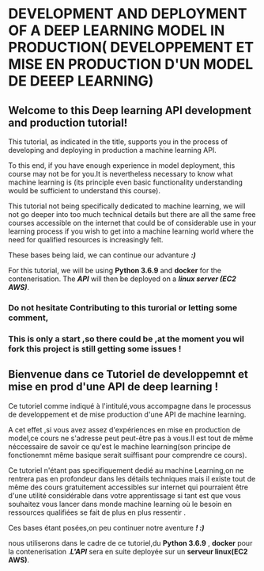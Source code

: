 # DEVELOPMENT AND DEPLOYMENT OF A  DEEP LEARNING MODEL  IN PRODUCTION( DEVELOPPEMENT ET MISE EN PRODUCTION D'UN MODEL DE DEEEP LEARNING)

## Welcome to this Deep learning API development and production tutorial!

This tutorial, as indicated in the title, supports you in the process of developing and deploying  in production a machine learning API.

To this end, if you have enough experience in model deployment, this course may not be for you.It is nevertheless necessary to know what machine learning is (its principle even basic functionality understanding would be sufficient to understand this course).

This tutorial not being  specifically dedicated to machine learning, we will not go  deeper into too much technical details but there are all the same free courses accessible on the internet that could be of considerable use in your learning process if you wish to get into a machine learning world where the need for qualified resources is increasingly felt.

These bases being laid, we can continue our advanture ***:)***

For this tutorial, we will be using **Python 3.6.9** and  **docker** for the contenerisation. The  ***API*** will then be deployed on a ***linux server (EC2 AWS)***.




### Do not hesitate Contributing to this turorial or letting some comment,

### This is only a start ,so there could be ,at the moment you wil fork this project is still getting some issues **!**






## Bienvenue dans ce Tutoriel de developpemnt et mise en prod d'une API de deep learning !


Ce tutoriel  comme indiqué à l'intitulé,vous accompagne dans le processus de developpement et de mise production d'une API de machine learning.

A cet effet ,si vous avez assez d'expériences en mise en production de model,ce cours ne s'adresse peut peut-être
 pas à vous.Il est tout de même néccessaire de savoir ce qu'est le machine learning(son principe de fonctionemnt même basique serait suiffisant pour comprendre ce cours).

Ce tutoriel  n'étant pas specifiquement dedié au machine Learning,on ne rentrera pas en profondeur dans les détails techniques mais il existe tout de même  des cours gratuitement accessibles sur internet qui pourraient être  d'une utilité considérable dans votre apprentissage si tant est que vous souhaitez vous lancer dans monde  machine learning où  le besoin en ressources qualifiées se  fait de plus en plus ressentir .


Ces bases étant posées,on peu continuer notre aventure ***! :)***

nous utiliserons dans le cadre de ce tutoriel,du **Python 3.6.9** , **docker** pour la contenerisation .***L'API***   sera en suite deployée sur un **serveur linux(EC2 AWS)**.



